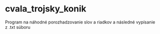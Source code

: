 # cvala_trojsky_konik
Program na náhodné porozhadzovanie slov a riadkov a následné vypísanie z .txt súboru
